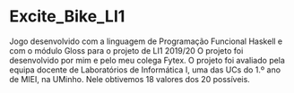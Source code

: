 # Excite_Bike_LI1
Jogo desenvolvido com a linguagem de Programação Funcional Haskell e com o módulo Gloss para o projeto de LI1 2019/20
O projeto foi desenvolvido por mim e pelo meu colega Fytex. O projeto foi avaliado pela equipa docente de Laboratórios de Informática I, uma das UCs do
1.º ano de MIEI, na UMinho.
Nele obtivemos 18 valores dos 20 possíveis.
